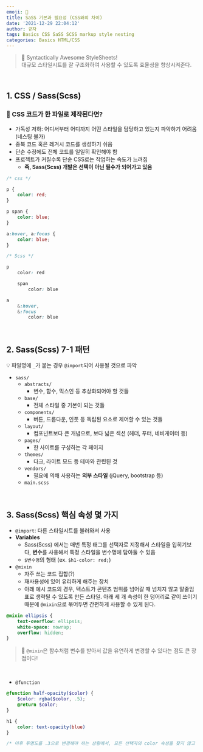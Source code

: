 ```yaml
---
emoji: 🌱
title: SaSS 기본과 필요성 (CSS와의 차이)
date: '2021-12-29 22:04:12'
author: 규자
tags: Basics CSS SaSS SCSS markup style nesting
categories: Basics HTML/CSS
---
```

> 📌 Syntactically Awesome StyleSheets!<br/> 대규모 스타일시트를 잘 구조화하여 사용할 수 있도록 효율셩을 향상시켜준다. 

<br/>

## 1. CSS / Sass(Scss)
### 🤔 CSS 코드가 한 파일로 제작된다면?
- 가독성 저하: 어디서부터 어디까지 어떤 스타일을 담당하고 있는지 파악하기 어려움 (네스팅 불가)
- 중복 코드 혹은 레거시 코드를 생성하기 쉬움
- 단순 수정에도 전체 코드를 일일히 확인해야 함
- 프로젝트가 커질수록 단순 CSS로는 작업하는 속도가 느려짐
    - **즉, Sass(Scss) 개발은 선택이 아닌 필수가 되어가고 있음**
```css
/* css */

p {
    color: red;
}

p span {
    color: blue;
}

a:hover, a:focus {
    color: blue;
}
```
```scss
/* Scss */

p
    color: red

    span
        color: blue

a   
    &:hover,
    &:focus
        color: blue

```

<br/>

## 2. Sass(Scss) 7-1 패턴
💡 파일명에 `_`가 붙는 경우 `@import`되어 사용될 것으로 파악
- `sass/`
    - `abstracts/`
        - 변수, 함수, 믹스인 등 추상화되어야 할 것들
    - `base/`
        - 전체 스타일 중 기본이 되는 것들
    - `components/`
        - 버튼, 드롭다운, 인풋 등 독립된 요소로 제어할 수 있는 것들
    - `layout/`
        - 컴포넌트보다 큰 개념으로, 보다 넓은 섹션 (헤더, 푸터, 네비게이터 등)
    - `pages/`
        - 한 사이트를 구성하는 각 페이지
    - `themes/`
        - 다크, 라이트 모드 등 테마와 관련된 것
    - `vendors/`
        - 필요에 의해 사용하는 **외부 스타일** (jQuery, bootstrap 등)
    - `main.scss`

<br/>

## 3. Sass(Scss) 핵심 속성 몇 가지
- `@import`: 다른 스타일시트를 불러와서 사용
- **Variables**
    - Sass(Scss) 에서는 매번 특정 태그를 선택자로 지정해서 스타일을 입히기보다, **변수**를 사용해서 특정 스타일을 변수명에 담아둘 수 있음
    - `$변수명`의 형태 (ex. `$h1-color: red;`)
- `@mixin`
    - 자주 쓰는 코드 집합(?)
    - 재사용성에 있어 유리하게 해주는 장치
    - 아래 예시 코드의 경우, 텍스트가 콘텐츠 범위를 넘어갈 때 넘치지 않고 말줄임표로 생략될 수 있도록 만든 스타일. 아래 세 개 속성이 한 덩어리로 같이 쓰이기 때문에 `@mixin`으로 묶어두면 간편하게 사용할 수 있게 된다.
```scss
@mixin ellipsis {
    text-overflow: ellipsis;
    white-space: nowrap;
    overflow: hidden;
}
```
> 📌 `@mixin`은 함수처럼 변수를 받아서 값을 유연하게 변경할 수 있다는 점도 큰 장점이다!

<br/>

- `@function`
```scss
@function half-opacity($color) {
    $color: rgba($color, .5);
    @return $color;
}

h1 {
    color: text-opacity(blue)
}

/* 이후 투명도를 .3으로 변경해야 하는 상황에서, 모든 선택자의 color 속성을 찾지 않고 함수의 .5부분만 변경하면 된다. */
```

